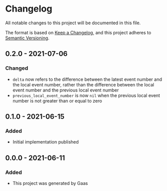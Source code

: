 # Changelog

All notable changes to this project will be documented in this file.

The format is based on [Keep a
Changelog](https://keepachangelog.com/en/1.0.0/), and this project adheres to
[Semantic Versioning](https://semver.org/spec/v2.0.0.html).

## 0.2.0 - 2021-07-06

### Changed

- `delta` now refers to the difference between the latest event number and the
  local event number, rather than the difference between the local event number
  and the previous local event number
- `previous_local_event_number` is now `nil` when the previous local event
  number is not greater than or equal to zero

## 0.1.0 - 2021-06-15

### Added

- Initial implementation published

## 0.0.0 - 2021-06-11

### Added

- This project was generated by Gaas

